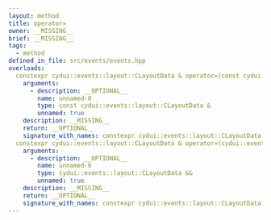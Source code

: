 ```yaml
---
layout: method
title: operator=
owner: __MISSING__
brief: __MISSING__
tags:
  - method
defined_in_file: src/events/events.hpp
overloads:
  constexpr cydui::events::layout::CLayoutData & operator=(const cydui::events::layout::CLayoutData &):
    arguments:
      - description: __OPTIONAL__
        name: unnamed-0
        type: const cydui::events::layout::CLayoutData &
        unnamed: true
    description: __MISSING__
    return: __OPTIONAL__
    signature_with_names: constexpr cydui::events::layout::CLayoutData & operator=(const cydui::events::layout::CLayoutData &)
  constexpr cydui::events::layout::CLayoutData & operator=(cydui::events::layout::CLayoutData &&):
    arguments:
      - description: __OPTIONAL__
        name: unnamed-0
        type: cydui::events::layout::CLayoutData &&
        unnamed: true
    description: __MISSING__
    return: __OPTIONAL__
    signature_with_names: constexpr cydui::events::layout::CLayoutData & operator=(cydui::events::layout::CLayoutData &&)
---
```

